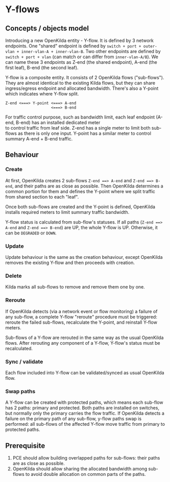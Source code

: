 # Y-flows

## Concepts / objects model
Introducing a new OpenKilda entity - Y-flow. It is defined by 3 network endpoints. One "shared" endpoint is defined by
`switch + port + outer-vlan + inner-vlan-A + inner-vlan-B`. Two other endpoints are defined by `switch + port + vlan` (can match or can
differ from `inner-vlan-A/B`). We can name these 3 endpoints as Z-end (the shared endpoint), A-end (the first leaf), B-end (the second
leaf).

Y-flow is a composite entity. It consists of 2 OpenKilda flows ("sub-flows"). They are almost identical to the existing Kilda flows, but they can
share ingress/egress endpoint and allocated bandwidth. There's also a Y-point which indicates where Y-flow split.

```
Z-end <===> Y-point <===> A-end
                    <===> B-end
```

For traffic control purpose, such as bandwidth limit, each leaf endpoint (A-end, B-end) has an installed dedicated meter  
to control traffic from leaf side. Z-end has a single meter to limit both sub-flows as there is only one input.
Y-point has a similar meter to control summary A-end + B-end traffic.

## Behaviour

### Create
At first, OpenKilda creates 2 sub-flows `Z-end ==> A-end` and `Z-end ==> B-end`, and their paths are as close as possible. 
Then OpenKilda determines a common portion for them and defines the Y-point where we split traffic from shared section to each "leaf".

Once both sub-flows are created and the Y-point is defined, OpenKilda installs required meters to limit summary traffic bandwidth.

Y-flow status is calculated from sub-flow's statuses. If all paths (`Z-end ==> A-end` and `Z-end ==> B-end`) are UP, the whole Y-flow is UP. 
Otherwise, it can be `DEGRADED` or `DOWN`.

### Update
Update behaviour is the same as the creation behaviour, except OpenKilda removes the existing Y-flow and then proceeds with creation.

### Delete
Kilda marks all sub-flows to remove and remove them one by one.

### Reroute
If OpenKilda detects (via a network event or flow monitoring) a failure of any sub-flow, a complete Y-flow "reroute" procedure must be triggered:
reroute the failed sub-flows, recalculate the Y-point, and reinstall Y-flow meters.

Sub-flows of a Y-flow are rerouted in the same way as the usual OpenKilda flows. After rerouting any component of a Y-flow,
Y-flow's status must be recalculated.

### Sync / validate
Each flow included into Y-flow can be validated/synced as usual OpenKilda flow.

### Swap paths
A Y-flow can be created with protected paths, which means each sub-flow has 2 paths: primary and protected. 
Both paths are installed on switches, but normally only the primary carries the flow traffic.
If OpenKilda detects a failure on the primary path of any sub-flow, y-flow paths swap is performed:
all sub-flows of the affected Y-flow move traffic from primary to protected paths.

## Prerequisite
1. PCE should allow building overlapped paths for sub-flows: their paths are as close as possible. 
2. OpenKilda should allow sharing the allocated bandwidth among sub-flows to avoid double allocation on common parts of the paths.
